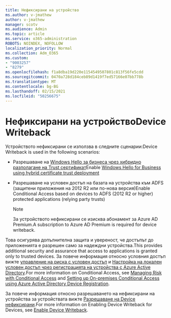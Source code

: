 ```yaml
---
title: Нефиксирани на устройство
ms.author: v-jmathew
author: v-jmathew
manager: scotv
ms.audience: Admin
ms.topic: article
ms.service: o365-administration
ROBOTS: NOINDEX, NOFOLLOW
localization_priority: Normal
ms.collection: Adm_O365
ms.custom:
- "9003257"
- "8279"
ms.openlocfilehash: f1a8dba19d220e1154549507801c813f56fe5cdd
ms.sourcegitcommit: 0470a728d184ceb89d1419f7ed57166e07bb778b
ms.translationtype: MT
ms.contentlocale: bg-BG
ms.lasthandoff: 02/15/2021
ms.locfileid: "50256675"
---
```

# <a name="device-writeback"></a><span data-ttu-id="e8e5b-102">Нефиксирани на устройство</span><span class="sxs-lookup"><span data-stu-id="e8e5b-102">Device Writeback</span></span>

<span data-ttu-id="e8e5b-103">Устройството нефиксирани се използва в следните сценарии:</span><span class="sxs-lookup"><span data-stu-id="e8e5b-103">Device Writeback is used in the following scenarios:</span></span>

- <span data-ttu-id="e8e5b-104">Разрешаване на [Windows Hello за бизнеса чрез хибридно разполагане на Trust сертификат](https://docs.microsoft.com/windows/security/identity-protection/hello-for-business/hello-hybrid-cert-trust-prereqs#device-registration)</span><span class="sxs-lookup"><span data-stu-id="e8e5b-104">Enable [Windows Hello for Business using hybrid certificate trust deployment](https://docs.microsoft.com/windows/security/identity-protection/hello-for-business/hello-hybrid-cert-trust-prereqs#device-registration)</span></span>
- <span data-ttu-id="e8e5b-105">Разрешаване на условен достъп на базата на устройства към ADFS (защитени приложения на 2012 R2 или по-нова версия)</span><span class="sxs-lookup"><span data-stu-id="e8e5b-105">Enable Conditional Access based on devices to ADFS (2012 R2 or higher) protected applications (relying party trusts)</span></span>

    > [!NOTE]
    > <span data-ttu-id="e8e5b-106">За устройството нефиксирани се изисква абонамент за Azure AD Premium.</span><span class="sxs-lookup"><span data-stu-id="e8e5b-106">A subscription to Azure AD Premium is required for device writeback.</span></span>

<span data-ttu-id="e8e5b-107">Това осигурява допълнителна защита и увереност, че достъпът до приложенията е разрешен само за надеждни устройства.</span><span class="sxs-lookup"><span data-stu-id="e8e5b-107">This provides additional security and assurance that access to applications is granted only to trusted devices.</span></span> <span data-ttu-id="e8e5b-108">За повече информация относно условния достъп вижте [управление на риска с условен достъп](https://docs.microsoft.com/azure/active-directory/conditional-access/overview) и [Настройка на локален условен достъп чрез регистрацията на устройства с Azure Active Directory](https://docs.microsoft.com/azure/active-directory/devices/overview).</span><span class="sxs-lookup"><span data-stu-id="e8e5b-108">For more information on Conditional Access, see [Managing Risk with Conditional Access](https://docs.microsoft.com/azure/active-directory/conditional-access/overview) and [Setting up On-premises Conditional Access using Azure Active Directory Device Registration](https://docs.microsoft.com/azure/active-directory/devices/overview).</span></span>

<span data-ttu-id="e8e5b-109">За повече информация относно разрешаването на нефиксирани на устройства за устройствата вижте [Разрешаване на Device нефиксирани](https://docs.microsoft.com/azure/active-directory/hybrid/how-to-connect-device-writeback).</span><span class="sxs-lookup"><span data-stu-id="e8e5b-109">For more information on Enabling Device Writeback for Devices, see [Enable Device Writeback](https://docs.microsoft.com/azure/active-directory/hybrid/how-to-connect-device-writeback).</span></span>
